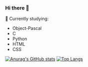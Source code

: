### Hi there 👋

:blue_book: Currently studying:
- Object-Pascal
- C
- Python
- HTML
- CSS

[![Anurag's GitHub stats](https://github-readme-stats.vercel.app/api?username=leonsp95)](https://github.com/anuraghazra/github-readme-stats)
[![Top Langs](https://github-readme-stats.vercel.app/api/top-langs/?username=leonsp95&layout=compact)](https://github.com/anuraghazra/github-readme-stats)
